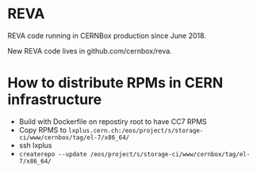 # REVA

REVA code running in CERNBox production since June 2018.

New REVA code lives in github.com/cernbox/reva.


# How to distribute RPMs in CERN infrastructure

* Build with Dockerfile on repostiry root to have CC7 RPMS
* Copy RPMS to `lxplus.cern.ch:/eos/project/s/storage-ci/www/cernbox/tag/el-7/x86_64/`
* ssh lxplus
* `createrepo --update /eos/project/s/storage-ci/www/cernbox/tag/el-7/x86_64/`


